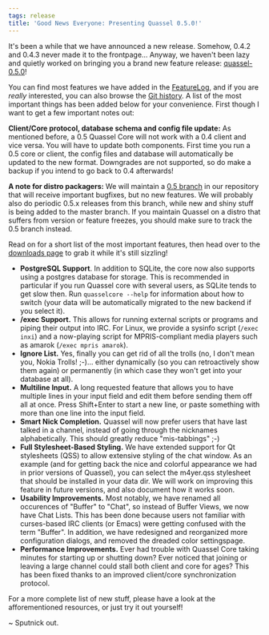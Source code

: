 ```yaml
---
tags: release
title: 'Good News Everyone: Presenting Quassel 0.5.0!'
---
```

It's been a while that we have announced a new release. Somehow, 0.4.2 and 0.4.3 never made it to the frontpage… Anyway, we haven't been lazy and quietly worked on bringing you a brand new feature release: <a href="/pub/quassel-0.5.0.tar.bz2">quassel-0.5.0</a>!

You can find most features we have added in the <a href="/pub/ChangeLog">FeatureLog</a>, and if you are <em>really</em> interested, you can also browse the <a href="http://git.quassel-irc.org/?p=quassel.git;a=shortlog;h=refs/heads/0.5">Git history</a>. A list of the most important things has been added below for your convenience. First though I want to get a few important notes out:

<b>Client/Core protocol, database schema and config file update:</b> As mentioned before, a 0.5 Quassel Core will not work with a 0.4 client and vice versa. You will have to update both components. First time you run a 0.5 core or client, the config files and database will automatically be updated to the new format. Downgrades are not supported, so do make a backup if you intend to go back to 0.4 afterwards!

<b>A note for distro packagers:</b> We will maintain a <a href="http://git.quassel-irc.org/?p=quassel.git;a=shortlog;h=refs/heads/0.5">0.5 branch</a> in our repository that will receive important bugfixes, but no new features. We will probably also do periodic 0.5.x releases from this branch, while new and shiny stuff is being added to the master branch. If you maintain Quassel on a distro that suffers from version or feature freezes, you should make sure to track the 0.5 branch instead.

Read on for a short list of the most important features, then head over to the <a href="/downloads">downloads page</a> to grab it while it's still sizzling!
<!--break-->

<ul>
<li><b>PostgreSQL Support</b>. In addition to SQLite, the core now also supports using a postgres database for storage. This is recommended in particular if you run Quassel core with several users, as SQLite tends to get slow then. Run <code>quasselcore --help</code> for information about how to switch (your data will be automatically migrated to the new backend if you select it).</li>

<li><b>/exec Support.</b> This allows for running external scripts or programs and piping their output into IRC. For Linux, we provide a sysinfo script (<code>/exec inxi</code>) and a now-playing script for MPRIS-compliant media players such as amarok (<code>/exec mpris amarok</code>).</li>

<li><b>Ignore List.</b> Yes, finally you can get rid of all the trolls (no, I don't mean you, Nokia Trolls! ;-)… either dynamically (so you can retroactively show them again) or permanently (in which case they won't get into your database at all).</li>

<li><b>Multiline Input.</b> A long requested feature that allows you to have multiple lines in your input field and edit them before sending them off all at once. Press Shift+Enter to start a new line, or paste something with more than one line into the input field.</li>

<li><b>Smart Nick Completion.</b> Quassel will now prefer users that have last talked in a channel, instead of going through the nicknames alphabetically. This should greatly reduce "mis-tabbings" ;-)</li>

<li><b>Full Stylesheet-Based Styling.</b> We have extended support for Qt stylesheets (QSS) to allow extensive styling of the chat window. As an example (and for getting back the nice and colorful appearance we had in prior versions of Quassel), you can select the m4yer.qss stylesheet that should be installed in your data dir. We will work on improving this feature in future versions, and also document how it works soon.</li>

<li><b>Usability Improvements.</b> Most notably, we have renamed all occurences of "Buffer" to "Chat", so instead of Buffer Views, we now have Chat Lists. This has been done because users not familiar with curses-based IRC clients (or Emacs) were getting confused with the term "Buffer". In addition, we have redesigned and reorganized more configuration dialogs, and removed the dreaded color settingspage.</li>

<li><b>Performance Improvements.</b> Ever had trouble with Quassel Core taking minutes for starting up or shutting down? Ever noticed that joining or leaving a large channel could stall both client and core for ages? This has been fixed thanks to an improved client/core synchronization protocol.</li>
</ul>
For a more complete list of new stuff, please have a look at the afforementioned resources, or just try it out yourself!

~ Sputnick out.
